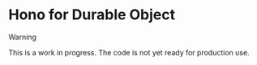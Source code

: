 # Hono for Durable Object

> [!WARNING]
> This is a work in progress. The code is not yet ready for production use.
